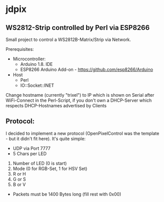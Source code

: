 # jdpix
## WS2812-Strip controlled by Perl via ESP8266

Small project to control a WS2812B-Matrix/Strip via Network.

Prerequisites:
* Microcontroller:
  * Arduino 1.8. IDE
  * ESP8266 Arduino Add-on - https://github.com/esp8266/Arduino
* Host
  * Perl
  * IO::Socket::INET

Change hostname (currently "trixel") to IP which is shown on Serial after WiFi-Connect in the Perl-Script, if you don't own a DHCP-Server which respects DHCP-Hostnames advertised by Clients

## Protocol:

I decided to implement a new protocol (OpenPixelControl was the template - but it didn't fit here). It's quite simple:

* UDP via Port 7777
* 5 Chars per LED
1. Number of LED (0 is start)
2. Mode (0 for RGB-Set, 1 for HSV Set)
3. R or H
4. G or S
5. B or V
* Packets must be 1400 Bytes long (fill rest with 0x00)
